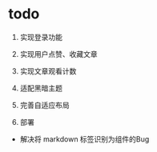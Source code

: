 # todo

1. 实现登录功能

2. 实现用户点赞、收藏文章

3. 实现文章观看计数

4. 适配黑暗主题

5. 完善自适应布局

6. 部署

- 解决将 markdown 标签识别为组件的Bug
